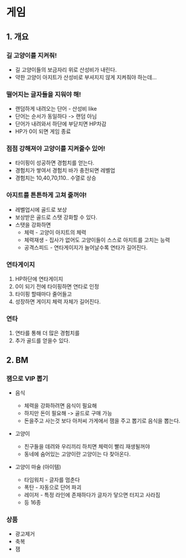 # 게임
## 1. 개요
### 길 고양이를 지켜줘! 
- 길 고양이들의 보금자리 위로 산성비가 내린다.
- 약한 고양이 아지트가 산성비로 부셔지지 않게 지켜줘야 하는데...

### 떨어지는 글자들을 지워야 해! 
- 랜덤하게 내려오는 단어 - 산성비 like
- 단어는 순서가 동일하다 -> 랜덤 아님
- 단어가 내려와서 하단에 부닫치면 HP차감
- HP가 0이 되면 게임 종료 

### 점점 강해져야 고양이를 지켜줄수 있어!
- 타이핑이 성공하면 경험치를 얻는다. 
- 경험치가 쌓여서 경험치 바가 충전되면 레벨업
- 경험치는 10,40,70,110.. 수열로 상승

### 아지트를 튼튼하게 고쳐 줄꺼야!
- 레벨업시에 골드로 보상
- 보상받은 골드로 스탯 강화할 수 있다.
- 스탯을 강화하면 
  - 체력 - 고양이 아지트의 체력
  - 체력재생 - 집사가 없어도 고양이들이 스스로 아지트를 고치는 능력
  - 공격스피드 - 연타게이지가 늘어날수록 연타가 길어진다.
 
### 연타게이지
1) HP하단에 연타게이지 
2) 0이 되기 전에 타이핑하면 연타로 인정 
3) 타이핑 할때마다 줄어들고 
4) 성장하면 게이지 체력 자체가 길어진다. 

### 연타 
1) 연타를 통해 더 많은 경험치를
2) 추가 골드를 얻을수 있다.


## 2. BM
### 잼으로 VIP 뽑기
  - 음식
    - 체력을 강화하려면 음식이 필요해
    - 하지만 돈이 필요해 -> 골드로 구매 가능
    - 돈을주고 사는것 보다 아저씨 가게에서 잼을 주고 뽑기로 음식을 뽑는다.
  
  - 고양이
    - 친구들을 데려와 우리끼리 하치면 체력이 빨리 재생될꺼야
    - 동네에 숨어있는 고양이란 고양이는 다 찾아온다.  
  
  - 고양이 마술 (아이템)
    - 타임워치 - 글자를 멈춘다
    - 폭탄 - 자동으로 단어 파괴
    - 레이저 - 특정 라인에 존재하다가 글자가 닿으면 터지고 사라짐
    - 등 16종     
 
### 상품
- 광고제거
- 축복
- 잼
